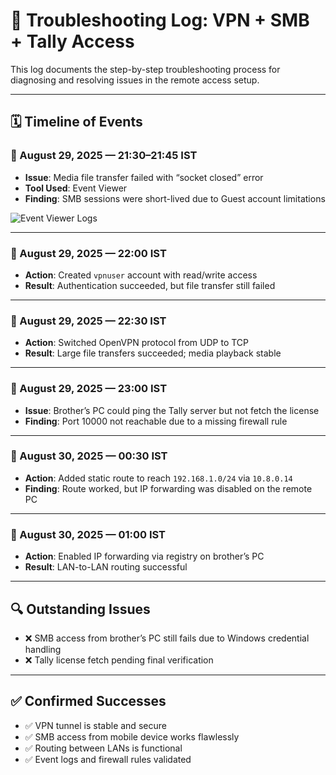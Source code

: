 # 🧪 Troubleshooting Log: VPN + SMB + Tally Access

This log documents the step-by-step troubleshooting process for diagnosing and resolving issues in the remote access setup.

---

## 🗓️ Timeline of Events

### 📅 August 29, 2025 — 21:30–21:45 IST
- **Issue**: Media file transfer failed with “socket closed” error
- **Tool Used**: Event Viewer
- **Finding**: SMB sessions were short-lived due to Guest account limitations

<!-- screenshot: Insert Event Viewer log showing SMB logon/logoff -->
![Event Viewer Logs](vpn-remote-access-tally/screenshots/eventLogs.png)

---

### 📅 August 29, 2025 — 22:00 IST
- **Action**: Created `vpnuser` account with read/write access
- **Result**: Authentication succeeded, but file transfer still failed

---

### 📅 August 29, 2025 — 22:30 IST
- **Action**: Switched OpenVPN protocol from UDP to TCP
- **Result**: Large file transfers succeeded; media playback stable

---

### 📅 August 29, 2025 — 23:00 IST
- **Issue**: Brother’s PC could ping the Tally server but not fetch the license
- **Finding**: Port 10000 not reachable due to a missing firewall rule

---

### 📅 August 30, 2025 — 00:30 IST
- **Action**: Added static route to reach `192.168.1.0/24` via `10.8.0.14`
- **Finding**: Route worked, but IP forwarding was disabled on the remote PC

---

### 📅 August 30, 2025 — 01:00 IST
- **Action**: Enabled IP forwarding via registry on brother’s PC
- **Result**: LAN-to-LAN routing successful

---

## 🔍 Outstanding Issues

- ❌ SMB access from brother’s PC still fails due to Windows credential handling
- ❌ Tally license fetch pending final verification

---

## ✅ Confirmed Successes

- ✅ VPN tunnel is stable and secure
- ✅ SMB access from mobile device works flawlessly
- ✅ Routing between LANs is functional
- ✅ Event logs and firewall rules validated

<!-- screenshot: Insert screenshot of successful ping, mapped drive, or Tally config -->
